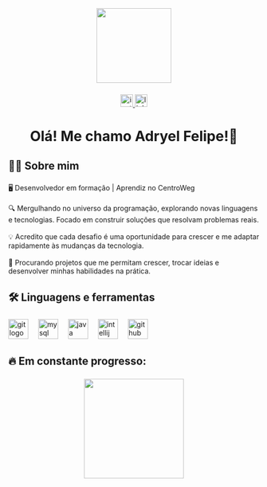 <div align="center">
  <img height="150" src="https://media0.giphy.com/media/v1.Y2lkPTc5MGI3NjExejVsaTJiYTljdmxoZzlrYmU2Y2lzYjBtZmZ2aWxyOTZzbWtwM3o0dyZlcD12MV9pbnRlcm5hbF9naWZfYnlfaWQmY3Q9Zw/i229PTC8BKt9V9RnwZ/giphy.gif"  />
</div>

###

<div align="center">
  <a href="https://www.instagram.com/_adryelfelipe_/" target="_blank">
    <img src="https://img.shields.io/static/v1?message=Instagram&logo=instagram&label=&color=E4405F&logoColor=white&labelColor=&style=for-the-badge" height="25" alt="instagram logo"  />
  </a>
  <a href="https://www.linkedin.com/in/adryel-sapelli-4b8566370/" target="_blank">
    <img src="https://img.shields.io/static/v1?message=LinkedIn&logo=linkedin&label=&color=0077B5&logoColor=white&labelColor=&style=for-the-badge" height="25" alt="linkedin logo"  />
  </a>
</div>

###

<h1 align="center">Olá! Me chamo Adryel Felipe!👋</h1>

###

<h2 align="left">👩‍💻  Sobre mim</h2>

###

<p align="left">🖥️ Desenvolvedor em formação | Aprendiz no CentroWeg<br><br>🔍 Mergulhando no universo da programação, explorando novas linguagens e tecnologias. Focado em construir soluções que resolvam problemas reais.<br><br>💡 Acredito que cada desafio é uma oportunidade para crescer e me adaptar rapidamente às mudanças da tecnologia.<br><br>🌱 Procurando projetos que me permitam crescer, trocar ideias e desenvolver minhas habilidades na prática.</p>

###

<h2 align="left">🛠 Linguagens e ferramentas</h2>

###

<div align="left">
  <img src="https://cdn.jsdelivr.net/gh/devicons/devicon/icons/git/git-original.svg" height="40" alt="git logo"  />
  <img width="12" />
  <img src="https://cdn.jsdelivr.net/gh/devicons/devicon/icons/mysql/mysql-original.svg" height="40" alt="mysql logo"  />
  <img width="12" />
  <img src="https://cdn.jsdelivr.net/gh/devicons/devicon/icons/java/java-original.svg" height="40" alt="java logo"  />
  <img width="12" />
  <img src="https://cdn.jsdelivr.net/gh/devicons/devicon/icons/intellij/intellij-original.svg" height="40" alt="intellij logo"  />
  <img width="12" />
  <img src="https://cdn.jsdelivr.net/gh/devicons/devicon/icons/github/github-original.svg" height="40" alt="github logo"  />
</div>

###



<h2 align="left">🔥   Em constante progresso:</h2>

###

<div align="center">
  <img height="200" src="https://media4.giphy.com/media/v1.Y2lkPTc5MGI3NjExbXFzbXNxb2x1djRvOGs4eGZ3NXM5bzMxdjg2NGh1YmFjNjM1cTgzMCZlcD12MV9pbnRlcm5hbF9naWZfYnlfaWQmY3Q9cw/hPRTKWNX5DV0o58OGg/giphy.gif"  />
</div>

###
